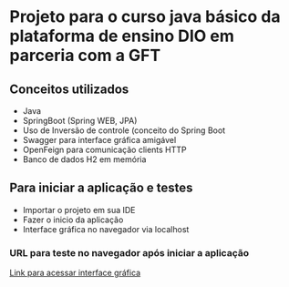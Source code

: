 # Projeto para o curso java básico da plataforma de ensino DIO em parceria com a GFT

## Conceitos utilizados
- Java
- SpringBoot (Spring WEB, JPA)
- Uso de Inversão de controle (conceito do Spring Boot
- Swagger para interface gráfica amigável
- OpenFeign para comunicação clients HTTP
- Banco de dados H2 em memória

## Para iniciar a aplicação e testes
- Importar o projeto em sua IDE
- Fazer o inicio da aplicação
- Interface gráfica no navegador via localhost

### URL para teste no navegador após iniciar a aplicação
[Link para acessar interface gráfica](http://localhost:8080/swagger-ui.html)
